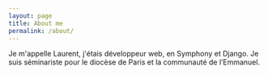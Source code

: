 ```yaml
---
layout: page
title: About me
permalink: /about/
---
```


Je m'appelle Laurent, j'étais développeur web, en Symphony et Django. Je suis séminariste pour le diocèse de Paris et la communauté de l’Emmanuel.
